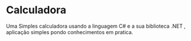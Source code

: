 # Calculadora
Uma Simples calculadora usando a linguagem C# e a sua biblioteca .NET , aplicação simples pondo conhecimentos em pratica.
